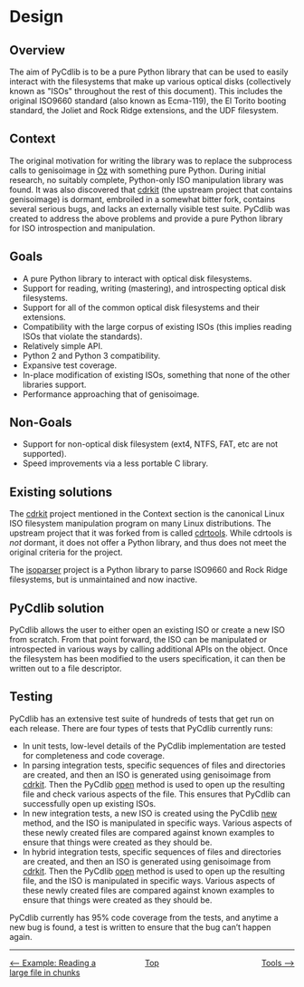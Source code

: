 # Design

## Overview
The aim of PyCdlib is to be a pure Python library that can be used to easily interact with the filesystems that make up various optical disks (collectively known as "ISOs" throughout the rest of this document).  This includes the original ISO9660 standard (also known as Ecma-119), the El Torito booting standard, the Joliet and Rock Ridge extensions, and the UDF filesystem.

## Context
The original motivation for writing the library was to replace the subprocess calls to genisoimage in [Oz](https://github.com/clalancette/oz) with something pure Python.  During initial research, no suitably complete, Python-only ISO manipulation library was found.  It was also discovered that [cdrkit](https://launchpad.net/cdrkit) (the upstream project that contains genisoimage) is dormant, embroiled in a somewhat bitter fork, contains several serious bugs, and lacks an externally visible test suite.  PyCdlib was created to address the above problems and provide a pure Python library for ISO introspection and manipulation.

## Goals
* A pure Python library to interact with optical disk filesystems.
* Support for reading, writing (mastering), and introspecting optical disk filesystems.
* Support for all of the common optical disk filesystems and their extensions.
* Compatibility with the large corpus of existing ISOs (this implies reading ISOs that violate the standards).
* Relatively simple API.
* Python 2 and Python 3 compatibility.
* Expansive test coverage.
* In-place modification of existing ISOs, something that none of the other libraries support.
* Performance approaching that of genisoimage.

## Non-Goals
* Support for non-optical disk filesystem (ext4, NTFS, FAT, etc are not supported).
* Speed improvements via a less portable C library.

## Existing solutions
The [cdrkit](https://launchpad.net/cdrkit) project mentioned in the Context section is the canonical Linux ISO filesystem manipulation program on many Linux distributions.  The upstream project that it was forked from is called [cdrtools](http://cdrtools.sourceforge.net/private/cdrecord.html).  While cdrtools is *not* dormant, it does not offer a Python library, and thus does not meet the original criteria for the project.

The [isoparser](https://github.com/barneygale/isoparser) project is a Python library to parse ISO9660 and Rock Ridge filesystems, but is unmaintained and now inactive.

## PyCdlib solution
PyCdlib allows the user to either open an existing ISO or create a new ISO from scratch.  From that point forward, the ISO can be manipulated or introspected in various ways by calling additional APIs on the object.  Once the filesystem has been modified to the users specification, it can then be written out to a file descriptor.

## Testing
PyCdlib has an extensive test suite of hundreds of tests that get run on each release. There are four types of tests that PyCdlib currently runs:

- In unit tests, low-level details of the PyCdlib implementation are tested for completeness and code coverage.
- In parsing integration tests, specific sequences of files and directories are created, and then an ISO is generated using genisoimage from [cdrkit](https://launchpad.net/cdrkit). Then the PyCdlib [open](pycdlib-api.html#PyCdlib-open) method is used to open up the resulting file and check various aspects of the file. This ensures that PyCdlib can successfully open up existing ISOs.
- In new integration tests, a new ISO is created using the PyCdlib [new](pycdlib-api.html#PyCdlib-new) method, and the ISO is manipulated in specific ways. Various aspects of these newly created files are compared against known examples to ensure that things were created as they should be.
- In hybrid integration tests, specific sequences of files and directories are created, and then an ISO is generated using genisoimage from [cdrkit](https://launchpad.net/cdrkit). Then the PyCdlib [open](pycdlib-api.html#PyCdlib-open) method is used to open up the resulting file, and the ISO is manipulated in specific ways. Various aspects of these newly created files are compared against known examples to ensure that things were created as they should be.

PyCdlib currently has 95% code coverage from the tests, and anytime a new bug is found, a test is written to ensure that the bug can’t happen again.

---

<div style="width: 100%; display: table;">
  <div style="display: table-row;">
    <div style="width: 33%; display: table-cell; text-align: left;">
      <a href="example-reading-file-in-chunks.html"><-- Example: Reading a large file in chunks</a>
    </div>
    <div style="width: 33%; display: table-cell; text-align: center;">
      <a href="https://clalancette.github.io/pycdlib/">Top</a>
    </div>
    <div style="width: 33%; display: table-cell; text-align: right;">
      <a href="tools.html">Tools --></a>
    </div>
</div>
